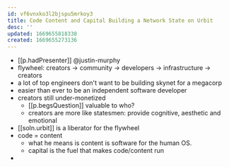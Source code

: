 ```yaml
---
id: vf6vnxko3l2bjspu5mrkoy3
title: Code Content and Capital Building a Network State on Urbit
desc: ''
updated: 1669655818338
created: 1669655273136
---
```


- [[p.hadPresenter]] @justin-murphy
- flywheel: creators -> community -> developers -> infrastructure -> creators
- a lot of top engineers don't want to be building skynet for a megacorp
- easier than ever to be an independent software developer
- creators still under-monetized
  - [[p.begsQuestion]] valuable to who?
  - creators are more like statesmen: provide cognitive, aesthetic and emotional 
- [[soln.urbit]] is a liberator for the flywheel
- code = content
  - what he means is content is software for the human OS.
  - capital is the fuel that makes code/content run
- 
